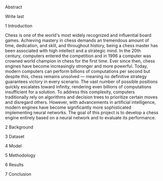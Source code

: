 
Abstract


Write last


1 Introduction


Chess is one of the world's most widely recognized and influential board games. Achieving mastery in chess demands an tremendous amount of time, dedication, and skill, and throughout history, being a chess master has been associated with high intellect and a strategic mind. In the 20th century, computers entered the competition and in 1996 a computer was crowned world champion in chess for the first time. Ever since then, chess engines have become increasingly stronger and more powerful. Today, modern computers can perform billions of computations per second but despite this, chess remains unsolved — meaning no definitive strategy guarantees victory in every scenario. The vast number of possible positions quickly escalates toward infinity, rendering even billions of computations insufficient for a solution.
To address this complexity, computers traditionally rely on algorithms and decision trees to prioritize certain moves and disregard others. However, with advancements in artificial intelligence, modern engines have become significantly more sophisticated implementing neural networks. The goal of this project is to develop a chess engine entirely based on a neural network and to evaluate its performance.



2 Background






3 Dataset






4 Model






5 Methodology






6 Results





7 Conclusion





